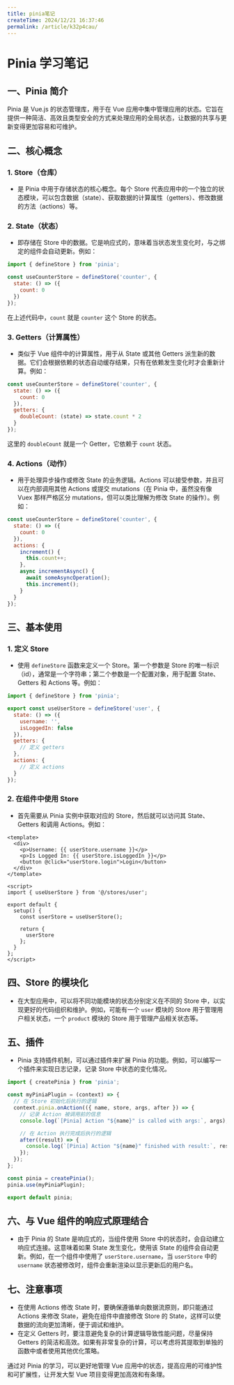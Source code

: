 ```yaml
---
title: pinia笔记
createTime: 2024/12/21 16:37:46
permalink: /article/k32p4cau/
---
```

# Pinia 学习笔记

## 一、Pinia 简介
Pinia 是 Vue.js 的状态管理库，用于在 Vue 应用中集中管理应用的状态。它旨在提供一种简洁、高效且类型安全的方式来处理应用的全局状态，让数据的共享与更新变得更加容易和可维护。

## 二、核心概念

### 1. Store（仓库）
- 是 Pinia 中用于存储状态的核心概念。每个 Store 代表应用中的一个独立的状态模块，可以包含数据（state）、获取数据的计算属性（getters）、修改数据的方法（actions）等。

### 2. State（状态）
- 即存储在 Store 中的数据。它是响应式的，意味着当状态发生变化时，与之绑定的组件会自动更新。例如：
```javascript
import { defineStore } from 'pinia';

const useCounterStore = defineStore('counter', {
  state: () => ({
    count: 0
  })
});
```
在上述代码中，`count` 就是 `counter` 这个 Store 的状态。

### 3. Getters（计算属性）
- 类似于 Vue 组件中的计算属性，用于从 State 或其他 Getters 派生新的数据。它们会根据依赖的状态自动缓存结果，只有在依赖发生变化时才会重新计算。例如：
```javascript
const useCounterStore = defineStore('counter', {
  state: () => ({
    count: 0
  }),
  getters: {
    doubleCount: (state) => state.count * 2
  }
});
```
这里的 `doubleCount` 就是一个 Getter，它依赖于 `count` 状态。

### 4. Actions（动作）
- 用于处理异步操作或修改 State 的业务逻辑。Actions 可以接受参数，并且可以在内部调用其他 Actions 或提交 mutations（在 Pinia 中，虽然没有像 Vuex 那样严格区分 mutations，但可以类比理解为修改 State 的操作）。例如：
```javascript
const useCounterStore = defineStore('counter', {
  state: () => ({
    count: 0
  }),
  actions: {
    increment() {
      this.count++;
    },
    async incrementAsync() {
      await someAsyncOperation();
      this.increment();
    }
  }
});
```

## 三、基本使用

### 1. 定义 Store
- 使用 `defineStore` 函数来定义一个 Store。第一个参数是 Store 的唯一标识（id），通常是一个字符串；第二个参数是一个配置对象，用于配置 State、Getters 和 Actions 等。例如：
```javascript
import { defineStore } from 'pinia';

export const useUserStore = defineStore('user', {
  state: () => ({
    username: '',
    isLoggedIn: false
  }),
  getters: {
    // 定义 getters
  },
  actions: {
    // 定义 actions
  }
});
```

### 2. 在组件中使用 Store
- 首先需要从 Pinia 实例中获取对应的 Store，然后就可以访问其 State、Getters 和调用 Actions。例如：
```vue
<template>
  <div>
    <p>Username: {{ userStore.username }}</p>
    <p>Is Logged In: {{ userStore.isLoggedIn }}</p>
    <button @click="userStore.login">Login</button>
  </div>
</template>

<script>
import { useUserStore } from '@/stores/user';

export default {
  setup() {
    const userStore = useUserStore();

    return {
      userStore
    };
  }
};
</script>
```

## 四、Store 的模块化
- 在大型应用中，可以将不同功能模块的状态分别定义在不同的 Store 中，以实现更好的代码组织和维护。例如，可能有一个 `user` 模块的 Store 用于管理用户相关状态，一个 `product` 模块的 Store 用于管理产品相关状态等。

## 五、插件
- Pinia 支持插件机制，可以通过插件来扩展 Pinia 的功能。例如，可以编写一个插件来实现日志记录，记录 Store 中状态的变化情况。
```javascript
import { createPinia } from 'pinia';

const myPiniaPlugin = (context) => {
  // 在 Store 初始化后执行的逻辑
  context.pinia.onAction(({ name, store, args, after }) => {
    // 记录 Action 被调用前的信息
    console.log(`[Pinia] Action "${name}" is called with args:`, args);

    // 在 Action 执行完成后执行的逻辑
    after((result) => {
      console.log(`[Pinia] Action "${name}" finished with result:`, result);
    });
  });
};

const pinia = createPinia();
pinia.use(myPiniaPlugin);

export default pinia;
```

## 六、与 Vue 组件的响应式原理结合
- 由于 Pinia 的 State 是响应式的，当组件使用 Store 中的状态时，会自动建立响应式连接。这意味着如果 State 发生变化，使用该 State 的组件会自动更新。例如，在一个组件中使用了 `userStore.username`，当 `userStore` 中的 `username` 状态被修改时，组件会重新渲染以显示更新后的用户名。

## 七、注意事项
- 在使用 Actions 修改 State 时，要确保遵循单向数据流原则，即只能通过 Actions 来修改 State，避免在组件中直接修改 Store 的 State，这样可以使数据的流向更加清晰，便于调试和维护。
- 在定义 Getters 时，要注意避免复杂的计算逻辑导致性能问题，尽量保持 Getters 的简洁和高效。如果有非常复杂的计算，可以考虑将其提取到单独的函数中或者使用其他优化策略。

通过对 Pinia 的学习，可以更好地管理 Vue 应用中的状态，提高应用的可维护性和可扩展性，让开发大型 Vue 项目变得更加高效和有条理。 